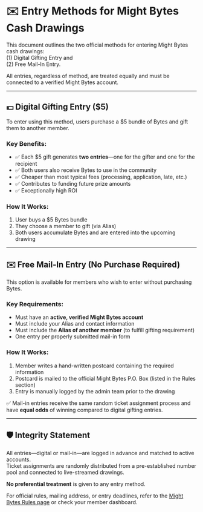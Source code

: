 # ✉️ Entry Methods for Might Bytes Cash Drawings

This document outlines the two official methods for entering Might Bytes cash drawings:  
(1) Digital Gifting Entry and  
(2) Free Mail-In Entry.  

All entries, regardless of method, are treated equally and must be connected to a verified Might Bytes account.

---

## 💵 Digital Gifting Entry ($5)

To enter using this method, users purchase a $5 bundle of Bytes and gift them to another member.

### Key Benefits:
- ✅ Each $5 gift generates **two entries**—one for the gifter and one for the recipient  
- ✅ Both users also receive Bytes to use in the community  
- ✅ Cheaper than most typical fees (processing, application, late, etc.)  
- ✅ Contributes to funding future prize amounts  
- ✅ Exceptionally high ROI

### How It Works:
1. User buys a $5 Bytes bundle  
2. They choose a member to gift (via Alias)  
3. Both users accumulate Bytes and are entered into the upcoming drawing

---

## ✉️ Free Mail-In Entry (No Purchase Required)

This option is available for members who wish to enter without purchasing Bytes.

### Key Requirements:
- Must have an **active, verified Might Bytes account**  
- Must include your Alias and contact information  
- Must include the **Alias of another member** (to fulfill gifting requirement)  
- One entry per properly submitted mail-in form

### How It Works:
1. Member writes a hand-written postcard containing the required information  
2. Postcard is mailed to the official Might Bytes P.O. Box (listed in the Rules section)  
3. Entry is manually logged by the admin team prior to the drawing

✅ Mail-in entries receive the same random ticket assignment process and have **equal odds** of winning compared to digital gifting entries.

---

## 🛡️ Integrity Statement

All entries—digital or mail-in—are logged in advance and matched to active accounts.  
Ticket assignments are randomly distributed from a pre-established number pool and connected to live-streamed drawings.

**No preferential treatment** is given to any entry method.

For official rules, mailing address, or entry deadlines, refer to the [Might Bytes Rules page](https://mightbytes.com/terms) or check your member dashboard.
